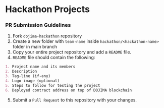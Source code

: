 # Hackathon Projects

### PR Submission Guidelines

1. Fork `dojima-hackathon` repository
2. Create a new folder with `team-name` inside ``hackathon/<hackathon-name>`` folder in main branch
3. Copy your entire project repository and add a `README` file.
4. `README` file should contain the following:
```markdown
1. Project name and its members
2. Description
3. Tag-line (if-any)
4. Logo-image (optional)
5. Steps to follow for testing the project
6. Deployed contract address on top of DOJIMA blockchain
```
5. Submit a `Pull Request` to this repository with your changes.
